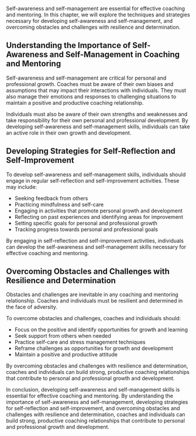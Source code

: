 
Self-awareness and self-management are essential for effective coaching and mentoring. In this chapter, we will explore the techniques and strategies necessary for developing self-awareness and self-management, and overcoming obstacles and challenges with resilience and determination.

Understanding the Importance of Self-Awareness and Self-Management in Coaching and Mentoring
--------------------------------------------------------------------------------------------

Self-awareness and self-management are critical for personal and professional growth. Coaches must be aware of their own biases and assumptions that may impact their interactions with individuals. They must also manage their emotions and responses to challenging situations to maintain a positive and productive coaching relationship.

Individuals must also be aware of their own strengths and weaknesses and take responsibility for their own personal and professional development. By developing self-awareness and self-management skills, individuals can take an active role in their own growth and development.

Developing Strategies for Self-Reflection and Self-Improvement
--------------------------------------------------------------

To develop self-awareness and self-management skills, individuals should engage in regular self-reflection and self-improvement activities. These may include:

* Seeking feedback from others
* Practicing mindfulness and self-care
* Engaging in activities that promote personal growth and development
* Reflecting on past experiences and identifying areas for improvement
* Setting specific goals for personal and professional growth
* Tracking progress towards personal and professional goals

By engaging in self-reflection and self-improvement activities, individuals can develop the self-awareness and self-management skills necessary for effective coaching and mentoring.

Overcoming Obstacles and Challenges with Resilience and Determination
---------------------------------------------------------------------

Obstacles and challenges are inevitable in any coaching and mentoring relationship. Coaches and individuals must be resilient and determined in the face of adversity.

To overcome obstacles and challenges, coaches and individuals should:

* Focus on the positive and identify opportunities for growth and learning
* Seek support from others when needed
* Practice self-care and stress management techniques
* Reframe challenges as opportunities for growth and development
* Maintain a positive and productive attitude

By overcoming obstacles and challenges with resilience and determination, coaches and individuals can build strong, productive coaching relationships that contribute to personal and professional growth and development.

In conclusion, developing self-awareness and self-management skills is essential for effective coaching and mentoring. By understanding the importance of self-awareness and self-management, developing strategies for self-reflection and self-improvement, and overcoming obstacles and challenges with resilience and determination, coaches and individuals can build strong, productive coaching relationships that contribute to personal and professional growth and development.
